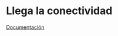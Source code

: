 # Llega la conectividad

[Documentación](https://github.com/makers-bierzo/Taller-Arduino-Day-2019/wiki/Introducci%C3%B3n-al-IoT)
